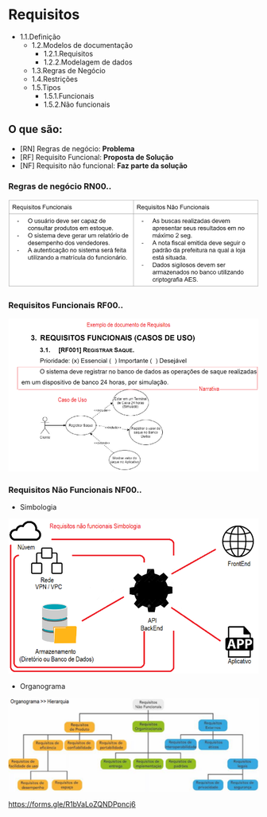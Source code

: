 # Requisitos
- 1.1.Definição
	- 1.2.Modelos de documentação
		- 1.2.1.Requisitos
		- 1.2.2.Modelagem de dados
	- 1.3.Regras de Negócio
	- 1.4.Restrições
	- 1.5.Tipos
		- 1.5.1.Funcionais
		- 1.5.2.Não funcionais

## O que são:
- [RN] Regras de negócio: **Problema**
- [RF] Requisito Funcional: **Proposta de Solução**
- [NF] Requisito não funcional: **Faz parte da solução**

### Regras de negócio RN00..
![](regras_negocio.png)

### Requisitos Funcionais RF00..
![](req_funcional.png)

### Requisitos Não Funcionais NF00..

- Simbologia

![](nf_simbologia.png)

- Organograma

![](nf_organograma.png)


https://forms.gle/R1bVaLoZQNDPpncj6
